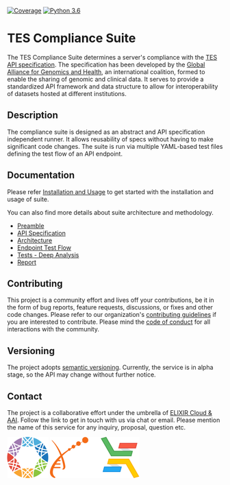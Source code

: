 [![Coverage][badge-coverage]][badge-url-coverage]
[![Python 3.6][badge-python]](https://www.python.org)

# TES Compliance Suite

The TES Compliance Suite determines a server's compliance with the [TES API specification][res-tes-spec]. The specification has been developed by the [Global Alliance for Genomics and Health][res-ga4gh], an international coalition, formed to enable the sharing of genomic and clinical data. It serves to provide a standardized API framework and data structure to allow for interoperability of datasets hosted at different institutions.

## Description

The compliance suite is designed as an abstract and API specification independent runner. It allows reusability of specs without having to make significant code changes. The suite is run via multiple YAML-based test files defining the test flow of an API endpoint.

## Documentation

Please refer [Installation and Usage][res-doc-installation]  to get started with the installation and usage of suite.

You can also find more details about suite architecture and methodology.

- [Preamble](docs/preamble.md)
- [API Specification](docs/api_spec.md)
- [Architecture](docs/architecture.md)
- [Endpoint Test Flow](docs/endpoints.md)
- [Tests - Deep Analysis](docs/test_structure.md)
- [Report](docs/report.md)


## Contributing

This project is a community effort and lives off your contributions, be it in
the form of bug reports, feature requests, discussions, or fixes and other code
changes. Please refer to our organization's [contributing
guidelines][res-contributing] if you are interested to contribute.
Please mind the [code of conduct][res-coc] for all interactions
with the community.

## Versioning

The project adopts [semantic versioning][res-semver]. Currently, the service
is in alpha stage, so the API may change without further notice.

## Contact

The project is a collaborative effort under the umbrella of [ELIXIR Cloud &
AAI][res-elixir-cloud]. Follow the link to get in touch with us via chat or
email. Please mention the name of this service for any inquiry, proposal,
question etc.

![GA4GH_Logo_banner][img-logo-ga4gh]
![Elixir_Logo_banner][img-logo-elixir]

[badge-coverage]: <https://codecov.io/gh/elixir-cloud-aai/tes-compliance-suite/branch/dev/graph/badge.svg?branch=dev>
[badge-url-coverage]: <https://codecov.io/gh/elixir-cloud-aai/tes-compliance-suite?branch=dev>
[badge-python]: <https://img.shields.io/badge/python-3.8%20-blue.svg?style=flat-square>
[img-logo-elixir]: docs/images/img-elixir.svg
[img-logo-ga4gh]: docs/images/img-ga4gh.svg
[res-elixir-cloud]: <https://github.com/elixir-cloud-aai/elixir-cloud-aai>
[res-semver]: <https://semver.org/>
[res-contributing]: <https://github.com/elixir-cloud-aai/elixir-cloud-aai/blob/dev/CONTRIBUTING.md>
[res-coc]: <https://github.com/elixir-cloud-aai/elixir-cloud-aai/blob/dev/CODE_OF_CONDUCT.md>
[res-doc-installation]: docs/utility.md
[res-tes-spec]: <https://github.com/ga4gh/task-execution-schemas/blob/develop/openapi/task_execution_service.openapi.yaml>
[res-ga4gh]: <http://genomicsandhealth.org/>
